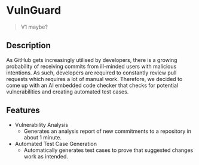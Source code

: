 # VulnGuard
> V1 maybe?

## Description
As GitHub gets increasingly utilised by developers, there is a growing probability of receiving commits from ill-minded users with malicious intentions. As such, developers are required to constantly review pull requests which requires a lot of manual work. Therefore, we decided to come up with an AI embedded code checker that checks for potential vulnerabilities and creating automated test cases.

## Features
- Vulnerability Analysis 
  - Generates an analysis report of new commitments to a repository in about 1 minute.
- Automated Test Case Generation
  - Automatically generates test cases to prove that suggested changes work as intended.

